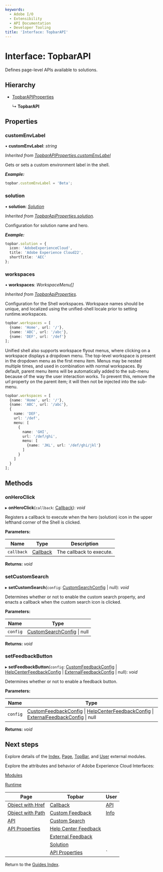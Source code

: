 ```yaml
---
keywords:
  - Adobe I/O
  - Extensibility
  - API Documentation
  - Developer Tooling
title: 'Interface: TopbarAPI'
---
```


# Interface: TopbarAPI

Defines page-level APIs available to solutions.

## Hierarchy

* [TopbarAPIProperties](topbar-topbarapiproperties.md)
  
  ↳ **TopbarAPI**

## Properties

### customEnvLabel

• **customEnvLabel**: *string*

*Inherited from [TopbarAPIProperties.customEnvLabel](topbar-topbarapiproperties.md#customenvlabel)*

Gets or sets a custom environment label in the shell.

***Example:***

```typescript
topbar.customEnvLabel = 'Beta';
```

### solution

• **solution**: *[Solution](topbar-solution.md)*

*Inherited from [TopbarApiProperties.solution](topbar-topbarapiproperties.md#solution).*

Configuration for solution name and hero.

***Example:***

```typescript
topbar.solution = {
  icon: 'AdobeExperienceCloud',
  title: 'Adobe Experience Cloud22',
  shortTitle: 'AEC'
};
```

### workspaces

• **workspaces**: *WorkspaceMenu[]*

*Inherited from [TopbarApiProperties](topbar-topbarapiproperties.md#workspaces).*

Configuration for the Shell workspaces. Workspace names should be unique, and localized using the unified-shell locale prior to setting runtime.workspaces.

```typescript
topbar.workspaces = [
  {name: 'Home', url: '/'},
  {name: 'ABC', url: '/abc'},
  {name: 'DEF', url: '/def'}
];
```

Unified shell also supports workspace flyout menus, where clicking on a workspace displays a dropdown menu. The top-level workspace is present in the dropdown menu as the first menu item. Menus may be nested multiple times, and used in combination with normal workspaces. By default, parent menu items will be automatically added to the sub-menu because of the way the user interaction works. To prevent this, remove the url property on the parent item; it will then not be injected into the sub-menu.

```typescript
topbar.workspaces = [
  {name: 'Home', url: '/'},
  {name: 'ABC', url: '/abc'},
  {
    name: 'DEF',
    url: '/def',
    menu: [
      {
        name: 'GHI',
        url: '/def/ghi',
        menu: [
          {name: 'JKL', url: '/def/ghi/jkl'}
        ]
      }
    ]
  }
];
```

## Methods

### onHeroClick

▸ **onHeroClick**(`callback`: [Callback](topbar-callback.md)): *void*

Registers a callback to execute when the hero (solution) icon in the upper lefthand corner of the Shell is clicked.

**Parameters:**

| Name       | Type                           | Description              |
| ---------- | ------------------------------ | ------------------------ |
| `callback` | [Callback](topbar-callback.md) | The callback to execute. |

**Returns:** *void*


### setCustomSearch

▸ **setCustomSearch**(`config`: [CustomSearchConfig](topbar-customsearchconfig.md) | null): *void*

Determines whether or not to enable the custom search property, and enacts a callback when the custom search icon is clicked.

**Parameters:**

| Name     | Type                                                           |
| -------- | -------------------------------------------------------------- |
| `config` | [CustomSearchConfig](topbar-customsearchconfig.md) &#124; null |

**Returns:** *void*


### setFeedbackButton

▸ **setFeedbackButton**(`config`: [CustomFeedbackConfig](topbar-customfeedbackconfig.md) | [HelpCenterFeedbackConfig](topbar-helpcenterfeedbackconfig.md) | [ExternalFeedbackConfig](topbar-externalfeedbackconfig.md) | null): *void*

Determines whether or not to enable a feedback button.

**Parameters:**

| Name     | Type                                                                                                                                                                                                       |
| -------- | ---------------------------------------------------------------------------------------------------------------------------------------------------------------------------------------------------------- |
| `config` | [CustomFeedbackConfig](topbar-customfeedbackconfig.md) &#124; [HelpCenterFeedbackConfig](topbar-helpcenterfeedbackconfig.md) &#124; [ExternalFeedbackConfig](topbar-externalfeedbackconfig.md) &#124; null |

**Returns:** *void*

## Next steps

Explore details of the [Index](../modules/index.md), [Page](../modules/page.md), [TopBar](../modules/topbar.md), and [User](../modules/user.md) external modules.

Explore the attributes and behavior of Adobe Experience Cloud Interfaces:

[Modules](modules.md)

[Runtime](runtime.md)

| Page                                        | Topbar                                                     | User                     |
| ------------------------------------------- | ---------------------------------------------------------- | ------------------------ |
| [Object with Href](page-objectwithhref.md)  | [Callback](topbar-callback.md)                             | [API](user-userapi.md)   |
| [Object with Path](page-objectwithpath.md)  | [Custom Feedback](topbar-customfeedbackconfig.md)          | [Info](user-userinfo.md) |
| [API](page-pageapi.md)                      | [Custom Search](topbar-customsearchconfig.md)              |                          |
| [API Properties](page-pageapiproperties.md) | [Help Center Feedback](topbar-helpcenterfeedbackconfig.md) |                          |
|                                             | [External Feedback](topbar-externalfeedbackconfig.md)      |                          |
|                                             | [Solution](topbar-solution.md)                             |                          |
|                                             | [API Properties](topbar-topbarapiproperties.md)            | `                        |

Return to the [Guides Index](../../../index.md).

